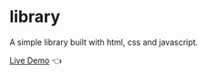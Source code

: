 # library
A simple library built with html, css and javascript.

[Live Demo](https://chicco4.github.io/library/) :point_left:
